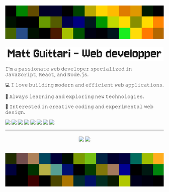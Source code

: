 <p align="center">
  <img style="margin-bottom: 8px;" src="https://raw.githubusercontent.com/mguittari/mguittari/main/assets/ban4.png" alt="Banner top" />
</p>

![Title](assets/Title.png)

<div>
  <p style="text-align: left;">
    𝙸'𝚖 𝚊 𝚙𝚊𝚜𝚜𝚒𝚘𝚗𝚊𝚝𝚎 𝚠𝚎𝚋 𝚍𝚎𝚟𝚎𝚕𝚘𝚙𝚎𝚛 𝚜𝚙𝚎𝚌𝚒𝚊𝚕𝚒𝚣𝚎𝚍 𝚒𝚗 𝙹𝚊𝚟𝚊𝚂𝚌𝚛𝚒𝚙𝚝, 𝚁𝚎𝚊𝚌𝚝, 𝚊𝚗𝚍 𝙽𝚘𝚍𝚎.𝚓𝚜.

💻 𝙸 𝚕𝚘𝚟𝚎 𝚋𝚞𝚒𝚕𝚍𝚒𝚗𝚐 𝚖𝚘𝚍𝚎𝚛𝚗 𝚊𝚗𝚍 𝚎𝚏𝚏𝚒𝚌𝚒𝚎𝚗𝚝 𝚠𝚎𝚋 𝚊𝚙𝚙𝚕𝚒𝚌𝚊𝚝𝚒𝚘𝚗𝚜.

🚀 𝙰𝚕𝚠𝚊𝚢𝚜 𝚕𝚎𝚊𝚛𝚗𝚒𝚗𝚐 𝚊𝚗𝚍 𝚎𝚡𝚙𝚕𝚘𝚛𝚒𝚗𝚐 𝚗𝚎𝚠 𝚝𝚎𝚌𝚑𝚗𝚘𝚕𝚘𝚐𝚒𝚎𝚜.

🎨 𝙸𝚗𝚝𝚎𝚛𝚎𝚜𝚝𝚎𝚍 𝚒𝚗 𝚌𝚛𝚎𝚊𝚝𝚒𝚟𝚎 𝚌𝚘𝚍𝚒𝚗𝚐 𝚊𝚗𝚍 𝚎𝚡𝚙𝚎𝚛𝚒𝚖𝚎𝚗𝚝𝚊𝚕 𝚠𝚎𝚋 𝚍𝚎𝚜𝚒𝚐𝚗.
  </p>
</div>
<div align="center">
  <p align="left" style="margin-bottom: 10px">
    <img src="https://img.shields.io/badge/Sass-pink?style=flat&logo=sass&logoColor=black" />
    <img src="https://img.shields.io/badge/Tailwind-lightblue?style=flat&logo=tailwindcss&logoColor=black" />
    <img src="https://img.shields.io/badge/Javascript-yellow?style=flat&logo=javascript&logoColor=white" />
    <img src="https://img.shields.io/badge/React-blue?style=flat&logo=react&logoColor=white" />
    <img src="https://img.shields.io/badge/Node-gold?style=flat&logo=nodedotjs&logoColor=black" />
    <img src="https://img.shields.io/badge/Express-green?style=flat&logo=express&logoColor=white" />
    <img src="https://img.shields.io/badge/MySQL-darkblue?style=flat&logo=mysql&logoColor=white" />
    <img src="https://img.shields.io/badge/Figma-violet?style=flat&logo=figma&logoColor=white" />
  </p>
</div>

---

<div align="center" style="margin-top: 20px;">
  <img src="https://github-readme-stats.vercel.app/api?username=mguittari&show_icons=true&theme=merko&hide=issues" />
  <img src="https://github-readme-stats.vercel.app/api/top-langs/?username=mguittari&layout=compact&hide=shell,dockerfile&theme=merko">
</div>

<p align="center">
  <img style="margin-top: 20px;" src="https://raw.githubusercontent.com/mguittari/mguittari/main/assets/ban7.png" alt="Banner bottom" />
</p>


